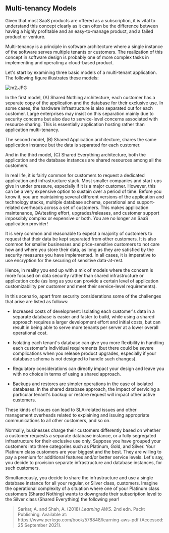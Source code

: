 ## Multi-tenancy Models

Given that most SaaS products are offered as a subscription, it is vital to understand this concept clearly as it can often be the difference between having a highly profitable and an easy-to-manage product, and a failed product or venture.

Multi-tenancy is a principle in software architecture where a single instance of the software serves multiple tenants or customers. The realization of this concept in software design is probably one of more complex tasks in implementing and operating a cloud-based product.

Let's start by examining three basic models of a multi-tenant application. The following figure illustrates these models:

![m2.JPG](https://cdn.hashnode.com/res/hashnode/image/upload/v1644593350075/ynMqwt63Q.jpeg)

In the first model, (A) Shared Nothing architecture, each customer has a separate copy of the application and the database for their exclusive use. In some cases, the hardware infrastructure is also separated out for each customer. Large enterprises may insist on this separation mainly due to security concerns but also due to service-level concerns associated with resource sharing. This is essentially application hosting rather than application multi-tenancy.

The second model, (B) Shared Application architecture, shares the same application instance but the data is separated for each customer. 

And in the third model, (C) Shared Everything architecture, both the application and the database instances are shared resources among all the customers.

In real life, it is fairly common for customers to request a dedicated application and infrastructure stack. Most smaller companies and start-ups give in under pressure, especially if it is a major customer. However, this can be a very expensive option to sustain over a period of time. Before you know it, you are maintaining several different versions of the application and technology stacks, multiple database schema, operational and support-related overheads across a set of customers. This makes application maintenance, QA/testing effort, upgrades/releases, and customer support impossibly complex or expensive or both. You are no longer an SaaS application provider!

It is very common and reasonable to expect a majority of customers to request that their data be kept separated from other customers. It is also common for smaller businesses and price-sensitive customers to not care how and where you store their data, as long as they are satisfied by the security measures you have implemented. In all cases, it is imperative to use encryption for the securing of sensitive data-at-rest.

Hence, in reality you end up with a mix of models where the concern is more focused on data security rather than shared infrastructure or application code (as long as you can provide a certain level of application customizability per customer and meet their service-level requirements).

In this scenario, apart from security considerations some of the challenges that arise are listed as follows: 

- Increased costs of development: Isolating each customer's data in a separate database is easier and faster to build, while using a shared approach requires a larger development effort and initial costs, but can result in being able to serve more tenants per server at a lower overall operational cost.

- Isolating each tenant's database can give you more flexibility in handling each customer's individual requirements (but there could be severe complications when you release product upgrades, especially if your database schema is not designed to handle such changes).

- Regulatory considerations can directly impact your design and leave you with no choice in terms of using a shared approach.

- Backups and restores are simpler operations in the case of isolated databases. In the shared database approach, the impact of servicing a particular tenant's backup or restore request will impact other active customers. 

These kinds of issues can lead to SLA-related issues and other management overheads related to explaining and issuing appropriate communications to all other customers, and so on. 

Normally, businesses charge their customers differently based on whether a customer requests a separate database instance, or a fully segregated infrastructure for their exclusive use only. Suppose you have grouped your customers into three categories such as Platinum, Gold, and Silver. Your Platinum class customers are your biggest and the best. They are willing to pay a premium for additional features and/or better service levels. Let's say, you decide to provision separate infrastructure and database instances, for such customers. 

Simultaneously, you decide to share the infrastructure and use a single database instance for all your regular, or Silver class, customers. Imagine the operational complexity of a situation where one of your Platinum class customers (Shared Nothing) wants to downgrade their subscription level to the Silver class (Shared Everything) the following year!

><div class="csl-entry">Sarkar, A. and Shah, A. (2018) <i>Learning AWS.</i> 2nd edn. Packt Publishing. Available at: https://www.perlego.com/book/578848/learning-aws-pdf (Accessed: 25 September 2021).</div>
